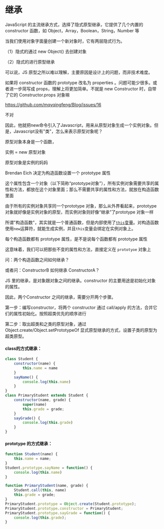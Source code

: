 # 继承



JavaScript 的主流继承方式，选择了隐式原型继承，它提供了几个内置的 constructor 函数，如 Object，Array，Boolean，String，Number 等

当我们使用对象字面量创建一个新对象时，它有两层隐式行为。

（1）隐式的通过 new Object() 去创建对象

（2）隐式的进行原型继承

可以说，JS 原型之所以难以理解，主要原因是设计上的问题，而非技术难度。

如果将 constructor 函数的 prototype 改名为 properties 。问题可能少很多。或者进一步简写成 props，理解上将更加简单。不就是 new Constructor 时，自带了它的 Constructor.props 对象嘛



https://github.com/mqyqingfeng/Blog/issues/16





不对

因此，他就把new命令引入了Javascript，用来从原型对象生成一个实例对象。但是，Javascript没有"类"，怎么来表示原型对象呢？

原型对象本身是一个函数，

实例 = new 原型对象

原型对象是实例的妈妈



Brendan Eich 决定为构造函数设置一个 prototype 属性

这个属性包含一个对象（以下简称“prototype对象”），所有实例对象需要共享的属性和方法，都放在这个对象里面；那么不需要共享的属性和方法，就放在构造函数里面



由于所有的实例对象共享同一个prototype 对象，那么从外界看起来，prototype 对象就好像是实例对象的原型，而实例对象则好像“继承”了prototype 对象一样





所谓"构造函数"，其实就是一个普通函数，但是内部使用了[`this`变量](http://www.ruanyifeng.com/blog/2010/04/using_this_keyword_in_javascript.html)。对构造函数使用`new`运算符，就能生成实例，并且`this`变量会绑定在实例对象上。



每个构造函数都有 prototype 属性，是不是说每个函数都有 prototype 属性

这意味着，我们可以把那些不变的属性和方法，直接定义在 `prototyoe` 对象上































问：两个构造函数之间如何继承？

或者问：ConstructorB 如何继承 ConstructorA？



JS 里的继承，是对象跟对象之间的继承。constructor 的主要用途是初始化对象的属性。

因此，两个Constructor 之间的继承，需要分开两个步骤。

第一步：编写constructor，将两个 constructor 通过 call/apply 的方法，合并它们的属性初始化。按照超类优先的顺序进行

第二步：取出超类和之类的原型对象，通过 Object.create/Object.setPrototypeOf 显式原型继承的方式，设置子类的原型为超类原型。



#### class的方式继承：

```javascript
class Student {
    constructor(name) {
        this.name = name
    }
    sayName() {
        console.log(this.name)
    }
}
class PrimaryStudent extends Student {
	constructor(name, grade) {
        super(name)
        this.grade = grade;
    }
    sayGrade() {
        console.log(this.grade)
    }
}

```





#### prototype 的方式继承：

```javascript
function Student(name) {
    this.name = name;
}
Student.prototype.sayName = function() {
    console.log(this.name)
}

function PrimaryStudent(name, grade) {
    Student.call(this, name)
    this.grade = grade;
}
PrimaryStudent.prototype = Object.create(Student.prototype);
PrimaryStudent.prototype.constructor = PrimaryStudent;
PrimaryStudent.prototype.sayGrade = function() {
    console.log(this.grade);
}
```















